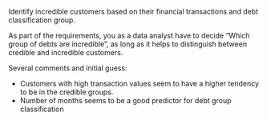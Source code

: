 Identify incredible customers based on their financial transactions and debt classification group.

As part of the requirements, you as a data analyst have to decide “Which group of debts are incredible”, as long as it helps to distinguish between credible and incredible customers.

Several comments and initial guess: 
-  Customers with high transaction values seem to have a higher tendency to be in the credible groups.
-  Number of months seems to be a good predictor for debt group classification
